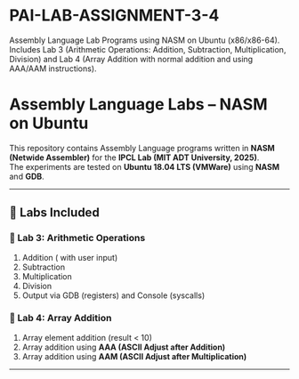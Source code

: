 # PAI-LAB-ASSIGNMENT-3-4
Assembly Language Lab Programs using NASM on Ubuntu (x86/x86-64). Includes Lab 3 (Arithmetic Operations: Addition, Subtraction, Multiplication, Division) and Lab 4 (Array Addition with normal addition and using AAA/AAM instructions).


# Assembly Language Labs – NASM on Ubuntu

This repository contains Assembly Language programs written in **NASM (Netwide Assembler)** for the **IPCL Lab (MIT ADT University, 2025)**.  
The experiments are tested on **Ubuntu 18.04 LTS (VMWare)** using **NASM** and **GDB**.  

---

## 📌 Labs Included

### 🔹 Lab 3: Arithmetic Operations
1. Addition ( with user input)  
2. Subtraction  
3. Multiplication  
4. Division  
5. Output via GDB (registers) and Console (syscalls)  

### 🔹 Lab 4: Array Addition
1. Array element addition (result < 10)  
2. Array addition using **AAA (ASCII Adjust after Addition)**  
3. Array addition using **AAM (ASCII Adjust after Multiplication)**  

---



